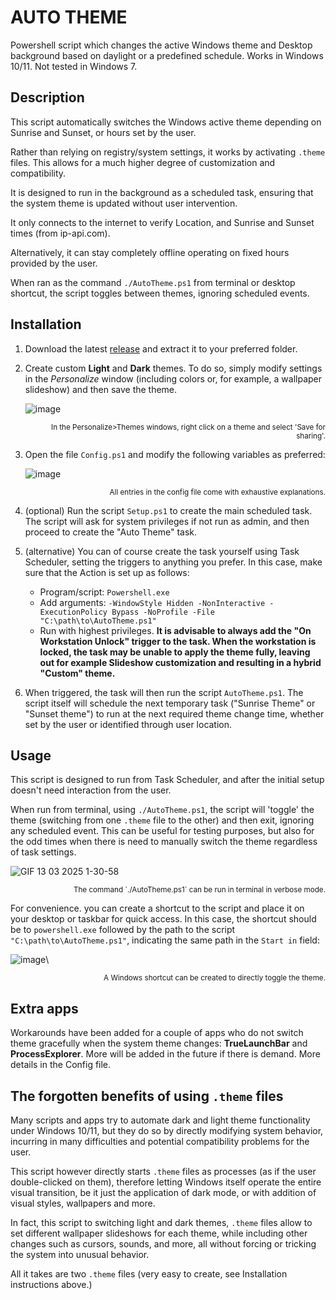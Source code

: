 # AUTO THEME
Powershell script which changes the active Windows theme and Desktop background based on daylight or a predefined schedule. Works in Windows 10/11.  Not tested in Windows 7.

## Description
This script automatically switches the Windows active theme depending on Sunrise and Sunset, or hours set by the user.

Rather than relying on registry/system settings, it works by activating `.theme` files. This allows for a much higher degree of customization and compatibility.

It is designed to run in the background as a scheduled task, ensuring that the system theme is updated without user intervention.

It only connects to the internet to verify Location, and Sunrise and Sunset times (from ip-api.com). 

Alternatively, it can stay completely offline operating on fixed hours provided by the user.

When ran as the command `./AutoTheme.ps1` from terminal or desktop shortcut, the script toggles between themes, ignoring scheduled events.

## Installation
1) Download the latest [release](https://github.com/unalignedcoder/auto-theme/releases) and extract it to your preferred folder.
2) Create custom **Light** and **Dark** themes. To do so, simply modify settings in the _Personalize_ window (including colors or, for example, a wallpaper slideshow) and then save the theme.

	![image](https://github.com/user-attachments/assets/0999c082-16ec-456c-ba58-88783bc1abb3 "In the Personalize>Themes windows, right click on a theme and select 'Save for sharing'.")
	<p align="right"><sup>In the Personalize>Themes windows, right click on a theme and select 'Save for sharing'.</sup></p>

3) Open the file `Config.ps1` and modify the following variables as preferred:

 	![image](https://github.com/user-attachments/assets/b171dd32-3667-4107-b764-c993385c4bc0 "All entries in the config file contain exhaustive explanations.")
	<p align="right"><sup>All entries in the config file come with exhaustive explanations.</sup></p>

5) (optional) Run the script `Setup.ps1` to create the main scheduled task. The script will ask for system privileges if not run as admin, and then proceed to create the "Auto Theme" task. 

6) (alternative) You can of course create the task yourself using Task Scheduler, setting the triggers to anything you prefer. In this case, make sure that the Action is set up as follows:
	- Program/script: `Powershell.exe`
	- Add arguments: `-WindowStyle Hidden -NonInteractive -ExecutionPolicy Bypass -NoProfile -File "C:\path\to\AutoTheme.ps1"`
	- Run with highest privileges.
<b>It is advisable to always add the "On Workstation Unlock" trigger to the task. When the workstation is locked, the task may be unable to apply the theme fully, leaving out for example Slideshow customization and resulting in a hybrid "Custom" theme.</b>

7) When triggered, the task will then run the script `AutoTheme.ps1`. The script itself will schedule the next temporary task ("Sunrise Theme" or "Sunset theme") to run at the next required theme change time, whether set by the user or identified through user location.

## Usage
This script is designed to run from Task Scheduler, and after the initial setup doesn't need interaction from the user. 

When run from terminal, using `./AutoTheme.ps1`, the script will 'toggle' the theme (switching from one `.theme` file to the other) and then exit, ignoring any scheduled event. This can be useful for testing purposes, but also for the odd times when there is need to manually switch the theme regardless of task settings. 

![GIF 13 03 2025 1-30-58](https://github.com/user-attachments/assets/aa45e82d-9578-4446-abd8-6a1b0c6473e4 "The command can be run in terminal in verbose mode.")
<p align="right"><sup>The command `./AutoTheme.ps1` can be run in terminal in verbose mode.</sup></p>

For convenience. you can create a shortcut to the script and place it on your desktop or taskbar for quick access. In this case, the shortcut should be to `powershell.exe` followed by the path to the script `"C:\path\to\AutoTheme.ps1"`, indicating the same path in the `Start in` field:

![image](https://github.com/user-attachments/assets/f8e2d534-7696-464d-9d83-e18a39ea9942 "A Windows shortcut can be created to directly toggle the theme.")\
<p align="right"><sup>A Windows shortcut can be created to directly toggle the theme.</sup></p>

## Extra apps
Workarounds have been added for a couple of apps who do not switch theme gracefully when the system theme changes: **TrueLaunchBar** and **ProcessExplorer**. More will be added in the future if there is demand. More details in the Config file.



## The forgotten benefits of using `.theme` files
Many scripts and apps try to automate dark and light theme functionality under Windows 10/11, but they do so by directly modifying system behavior, incurring in many difficulties and potential compatibility problems for the user.

This script however directly starts `.theme` files as processes (as if the user double-clicked on them), therefore letting Windows itself operate the entire visual transition, be it just the application of dark mode, or with addition of visual styles, wallpapers and more.

In fact, this script to switching light and dark themes, `.theme` files allow to set different wallpaper slideshows for each theme, while including other changes such as cursors, sounds, and more, all without forcing or tricking the system into unusual behavior.

All it takes are two `.theme` files (very easy to create, see Installation instructions above.)

<p>&nbsp;</p>


